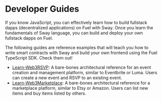 # Developer Guides

If you know JavaScript, you can effectively learn how to build fullstack dapps (decentralized applications) on Fuel with Sway. Once you learn the fundamentals of Sway language, you can build and deploy your own fullstack dapps on Fuel.

The following guides are reference examples that will teach you how to write smart contracts with Sway and build your own frontend using the Fuel TypeScript SDK. Check them out!

- [Learn-Web3RSVP](https://github.com/camiinthisthang/learnsway-web3rsvp): A bare-bones architectural reference for an event creation and management platform, similar to Eventbrite or Luma. Users can create a new event and RSVP to an existing event.
- [Learn-Web3Marketplace](https://github.com/sarahschwartz/intro-to-sway): A bare-bones architectural reference for a marketplace platform, similar to Etsy or Amazon. Users can list new items and buy items listed by others.

